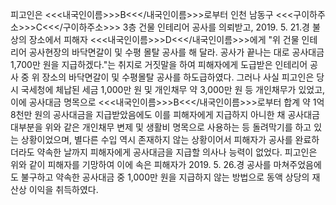 피고인은 <<<내국인이름>>>B<<</내국인이름>>>로부터 인천 남동구 <<<구이하주소>>>C<<</구이하주소>>> 3층 건물 인테리어 공사를 의뢰받고, 2019. 5. 21.경 불상의 장소에서 피해자 <<<내국인이름>>>D<<</내국인이름>>>에게 "위 건물 인테리어 공사현장의 바닥면갈이 및 수평 몰탈 공사를 해 달라. 공사가 끝나는 대로 공사대금 1,700만 원을 지급하겠다."는 취지로 거짓말을 하여 피해자에게 도급받은 인테리어 공사 중 위 장소의 바닥면갈이 및 수평몰탈 공사를 하도급하였다.
그러나 사실 피고인은 당시 국세청에 체납된 세금 1,000만 원 및 개인채무 약 3,000만 원 등 개인채무가 있었고, 이에 공사대금 명목으로 <<<내국인이름>>>B<<</내국인이름>>>로부터 합계 약 1억 8천만 원의 공사대금을 지급받았음에도 이를 피해자에게 지급하지 아니한 채 공사대금 대부분을 위와 같은 개인채무 변제 및 생활비 명목으로 사용하는 등 돌려막기를 하고 있는 상황이었으며, 별다른 수입 역시 존재하지 않는 상황이어서 피해자가 공사를 완료하더라도 약속한 날까지 피해자에게 공사대금을 지급할 의사나 능력이 없었다.
피고인은 위와 같이 피해자를 기망하여 이에 속은 피해자가 2019. 5. 26.경 공사를 마쳐주었음에도 불구하고 약속한 공사대금 중 1,000만 원을 지급하지 않는 방법으로 동액 상당의 재산상 이익을 취득하였다.